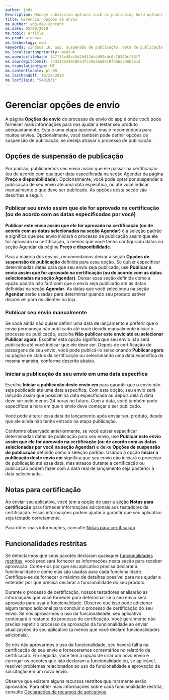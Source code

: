 ```yaml
---
author: jnHs
Description: Manage submission options such as publishing hold options, notes for certification, and more.
title: Gerenciar opções de envio
ms.author: wdg-dev-content
ms.date: 05/09/2018
ms.topic: article
ms.prod: windows
ms.technology: uwp
keywords: windows 10, uwp, suspensão de publicação, data de publicação, enviar para publicar, aprovação de funcionalidade restrita
ms.localizationpriority: medium
ms.openlocfilehash: 147f34c40cc5d2b612dcdd92edc0c76340cf58f7
ms.sourcegitcommit: c4d3115348c8b54fcc92aae8e18fdabc3deb301d
ms.translationtype: MT
ms.contentlocale: pt-BR
ms.lasthandoff: 10/22/2018
ms.locfileid: "5401931"
---
```

# <a name="manage-submission-options"></a>Gerenciar opções de envio

A página **Opções de envio** do processo de envio do app é onde você pode fornecer mais informações para nos ajudar a testar seu produto adequadamente. Esta é uma etapa opcional, mas é recomendada para muitos envios. Opcionalmente, você também pode definir opções de suspensão de publicação, se deseja atrasar o processo de publicação.


## <a name="publishing-hold-options"></a>Opções de suspensão de publicação

Por padrão, publicaremos seu envio assim que ele passar na certificação (ou de acordo com qualquer data especificada na seção [Agendar](configure-precise-release-scheduling.md) da página **Preço e disponibilidade**). Opcionalmente, você pode optar por suspender a publicação de seu envio até uma data específica, ou até você indicar manualmente o que deve ser publicado. As opções desta seção são descritas a seguir. 


### <a name="publish-your-submission-as-soon-as-it-passes-certification-or-per-dates-you-specify"></a>Publicar seu envio assim que ele for aprovado na certificação (ou de acordo com as datas especificadas por você)

**Publicar este envio assim que ele for aprovado na certificação (ou de acordo com as datas selecionadas na seção Agendar)** é a seleção padrão e significa que seu envio iniciará o processo de publicação assim que ele for aprovado na certificação, a menos que você tenha configurado datas na seção [Agendar](configure-precise-release-scheduling.md) da página **Preço e disponibilidade**.   

Para a maioria dos envios, recomendamos deixar a seção **Opções de suspensão de publicação** definida para essa opção. Se quiser especificar determinadas datas para que seu envio seja publicado, use **Publicar o envio assim que for aprovado na certificação (ou de acordo com as datas selecionadas na seção Agendar)**. Deixar essa seção definida como a opção padrão não fará com que o envio seja publicado até as datas definidas na seção **Agendar**. As datas que você selecionou na seção **Agendar** serão usadas para determinar quando seu produto estiver disponível para os clientes na loja.


### <a name="publish-your-submission-manually"></a>Publicar seu envio manualmente

Se você ainda não quiser definir uma data de lançamento e preferir que o envio permaneça não publicado até você decidir manualmente iniciar o processo de publicação, escolha **Não publicar este envio até eu selecionar Publicar agora**. Escolher esta opção significa que seu envio não será publicado até você indicar que ele deve ser. Depois de certificação de passagens de seu envio, você pode publicá-lo selecionando **Publicar agora** na página de status da certificação ou selecionando uma data específica da mesma maneira, conforme descrito abaixo.


### <a name="start-publishing-your-submission-on-a-certain-date"></a>Iniciar a publicação de seu envio em uma data específica

Escolha **Iniciar a publicação deste envio em** para garantir que o envio não seja publicado até uma data específica. Com esta opção, seu envio será lançado assim que possível na data especificada ou depois dela A data deve ser pelo menos 24 horas no futuro. Com a data, você também pode especificar a hora em que o envio deve começar a ser publicado. 

Você pode alterar essa data de lançamento após enviar seu produto, desde que ele ainda não tenha entrado na etapa publicação. 
 
Conforme observado anteriormente, se você quiser especificar determinadas datas de publicação para seu envio, use **Publicar este envio assim que ele for aprovado na certificação (ou de acordo com as datas selecionadas por você na seção Agendar)** e deixe **Opções de suspensão de publicação** definido como a seleção padrão. Usando a opção **Iniciar a publicação deste envio em** significa que seu envio não iniciará o processo de publicação até essa data, mas atrasos durante a certificação ou publicação podem fazer com a data real de lançamento seja posterior à data selecionada. 


## <a name="notes-for-certification"></a>Notas para certificação

Ao enviar seu aplicativo, você tem a opção de usar a seção **Notas para certificação** para fornecer informações adicionais aos testadores de certificação. Essas informações podem ajudar a garantir que seu aplicativo seja testado corretamente. 

Para obter mais informações, consulte [Notas para certificação](notes-for-certification.md).


## <a name="restricted-capabilities"></a>Funcionalidades restritas

Se detectarmos que seus pacotes declaram quaisquer [funcionalidades restritas](../packaging/app-capability-declarations.md#restricted-capabilities), você precisará fornecer as informações nesta seção para receber aprovação. Conte-nos por que seu aplicativo precisa declarar a funcionalidade e como elas são usadas para cada funcionalidade. Certifique-se de fornecer o máximo de detalhes possível para nos ajudar a entender por que precisa declarar a funcionalidade do seu produto. 

Durante o processo de certificação, nossos testadores analisarão as informações que você fornecer para determinar se o seu envio será aprovado para usar a funcionalidade. Observe que isso pode adicionar algum tempo adicional para concluir o processo de certificação do seu envio. Se nós aprovarmos o uso da funcionalidade, seu aplicativo continuará o restante do processo de certificação. Você geralmente não precisa repetir o processo de aprovação da funcionalidade ao enviar atualizações do seu aplicativo (a menos que você declare funcionalidades adicionais). 

Se nós não aprovarmos o uso da funcionalidade, seu haverá falha na certificação do seu envio e forneceremos comentários no relatório de certificação. Em seguida, você tem a opção de criar um novo envio e carregar os pacotes que não declaram a funcionalidade ou, se aplicável, resolver problemas relacionados ao uso da funcionalidade e aprovação da solicitação em um novo envio.

Observe que existem alguns recursos restritos que raramente serão aprovados. Para obter mais informações sobre cada funcionalidade restrita, consulte [Declarações de recursos de aplicativos](../packaging/app-capability-declarations.md#restricted-capabilities).

